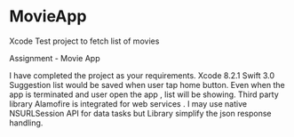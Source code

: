 # MovieApp
Xcode Test project to fetch list of movies

Assignment - Movie App

I have completed the project as your requirements.
Xcode 8.2.1
Swift 3.0
Suggestion list would be saved when user tap home button. Even when the app is
terminated and user open the app , list will be showing.
Third party library Alamofire is integrated for web services . I may use native
NSURLSession API for data tasks but Library simplify the json response handling.
